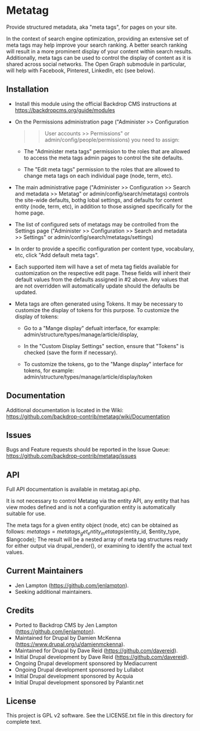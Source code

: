 Metatag
=======

Provide structured metadata, aka "meta tags", for pages on your site.

In the context of search engine optimization, providing an extensive set of
meta tags may help improve your search ranking. A better search ranking will
result in a more prominent display of your content within search results.
Additionally, meta tags can be used to control the display of content as it is
shared across social networks. The Open Graph submodule in particular, will help
with Facebook, Pinterest, LinkedIn, etc (see below).


Installation
------------

- Install this module using the official Backdrop CMS instructions at
  https://backdropcms.org/guide/modules

- On the Permissions administration page ("Administer >> Configuration
  >> User accounts >> Permissions" or admin/config/people/permissions)
  you need to assign:

   - The "Administer meta tags" permission to the roles that are allowed to
     access the meta tags admin pages to control the site defaults.

   - The "Edit meta tags" permission to the roles that are allowed to change
     meta tags on each individual page (node, term, etc).

- The main administrative page ("Administer >> Configuration >> Search and
  metadata >> Metatag" or admin/config/search/metatags) controls the site-wide
  defaults, bothg lobal settings, and defaults for content entity (node, term,
  etc), in addition to those assigned specifically for the home page.

- The list of configured sets of metatags may be controlled from the Settings
  page ("Administer >> Configuration >> Search and metadata >> Settings" or
  admin/config/search/metatags/settings)

- In order to provide a specific configuration per content type, vocabulary,
  etc, click "Add default meta tags".

- Each supported item will have a set of meta tag fields available for
  customization on the respective edit page. These fields will inherit their
  default values from the defaults assigned in #2 above. Any values that are
  not overridden will automatically update should the defaults be updated.

- Meta tags are often generated using Tokens. It may be necessary to customize
  the display of tokens for this purpose. To customize the display of tokens:

  - Go to a "Mange display" defualt interface, for example:
   admin/structure/types/manage/article/display,

  - In the "Custom Display Settings" section, ensure that "Tokens" is checked
    (save the form if necessary).

  - To customize the tokens, go to the "Mange display" interface for tokens,
    for example: admin/structure/types/manage/article/display/token


Documentation
-------------

Additional documentation is located in the Wiki:
https://github.com/backdrop-contrib/metatag/wiki/Documentation


Issues
------

Bugs and Feature requests should be reported in the Issue Queue:
https://github.com/backdrop-contrib/metatag/issues


API
---

Full API documentation is available in metatag.api.php.

It is not necessary to control Metatag via the entity API, any entity that has
view modes defined and is not a configuration entity is automatically suitable
for use.

The meta tags for a given entity object (node, etc) can be obtained as follows:
  $metatags = metatags_get_entity_metatags($entity_id, $entity_type, $langcode);
The result will be a nested array of meta tag structures ready for either output
via drupal_render(), or examining to identify the actual text values.


Current Maintainers
-------------------

- Jen Lampton (https://github.com/jenlampton).
- Seeking additional maintainers.


Credits
-------

- Ported to Backdrop CMS by Jen Lampton (https://github.com/jenlampton).
- Maintained for Drupal by Damien McKenna (https://www.drupal.org/u/damienmckenna).
- Maintained for Drupal by Dave Reid (https://github.com/davereid).
- Initial Drupal development by Dave Reid (https://github.com/davereid).
- Ongoing Drupal development sponsored by Mediacurrent
- Ongoing Drupal development sponsored by Lullabot
- Initial Drupal development sponsored by Acquia
- Initial Drupal development sponsored by Palantir.net


License
-------

This project is GPL v2 software. See the LICENSE.txt file in this directory for
complete text.
